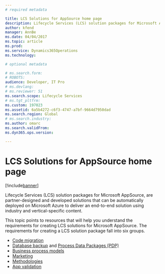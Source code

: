 ```yaml
---
# required metadata

title: LCS Solutions for AppSource home page
description: Lifecycle Services (LCS) solution packages for Microsoft AppSource, are partner-designed and developed solutions that can be automatically deployed on Microsoft Azure to deliver an end-to-end solution using industry and vertical-specific content.
author: kfend
manager: AnnBe
ms.date: 04/04/2017
ms.topic: article
ms.prod: 
ms.service: Dynamics365Operations
ms.technology: 

# optional metadata

# ms.search.form: 
# ROBOTS: 
audience: Developer, IT Pro
# ms.devlang: 
# ms.reviewer: 51
ms.search.scope: Lifecycle Services
# ms.tgt_pltfrm: 
ms.custom: 197023
ms.assetid: 6a5b4272-c6f3-4747-a7bf-9664d7950dad
ms.search.region: Global
# ms.search.industry: 
ms.author: omarc
ms.search.validFrom: 
ms.dyn365.ops.version: 

---
```


# LCS Solutions for AppSource home page

[!include[banner](../includes/banner.md)]


Lifecycle Services (LCS) solution packages for Microsoft AppSource, are partner-designed and developed solutions that can be automatically deployed on Microsoft Azure to deliver an end-to-end solution using industry and vertical-specific content.

This topic points to resources that will help you understand the requirements for creating LCS solutions for Microsoft AppSource. The requirements for creating a LCS solution package fall into six groups.

-   [Code migration](code-migration-lcs-solutions.md)
-   [Database backup](database-backup-lcs-solutions.md) and [Process Data Packages (PDP)](process-data-packages-lcs-solutions.md)
-   [Business process models](business-process-modeler-libraries-lcs-solutions.md)
-   [Marketing](marketing-content-lcs-solutions.md)
-   [Methodologies](methodologies-lcs-solutions.md)
-   [App validation](app-validation-lcs-solutions.md)




